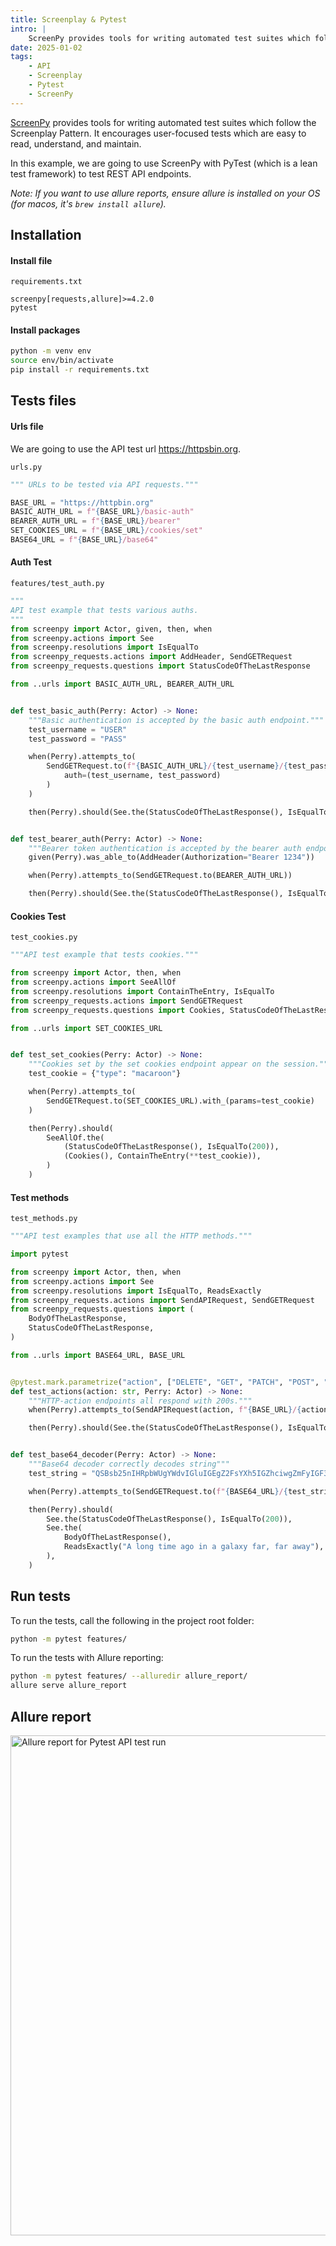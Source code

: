 ```yaml
---
title: Screenplay & Pytest
intro: |
    ScreenPy provides tools for writing automated test suites which follow the Screenplay Pattern. It encourages user-focused tests which are easy to read, understand, and maintain.
date: 2025-01-02
tags:
    - API
    - Screenplay
    - Pytest
    - ScreenPy
---
```


[ScreenPy](https://screenpy-docs.readthedocs.io/en/latest) provides tools for writing automated test suites which follow the Screenplay Pattern. It encourages user-focused tests which are easy to read, understand, and maintain.

In this example, we are going to use ScreenPy with PyTest (which is a lean test framework) to test REST API endpoints. 

_Note: If you want to use allure reports, ensure allure is installed on your OS (for macos, it's `brew install allure`)._

## Installation

#### Install file

`requirements.txt`
```text
screenpy[requests,allure]>=4.2.0
pytest
```

#### Install packages

```bash
python -m venv env
source env/bin/activate
pip install -r requirements.txt
```

## Tests files

#### Urls file

We are going to use the API test url https://httpsbin.org.

`urls.py`
```python
""" URLs to be tested via API requests."""

BASE_URL = "https://httpbin.org"
BASIC_AUTH_URL = f"{BASE_URL}/basic-auth"
BEARER_AUTH_URL = f"{BASE_URL}/bearer"
SET_COOKIES_URL = f"{BASE_URL}/cookies/set"
BASE64_URL = f"{BASE_URL}/base64"
```

#### Auth Test

`features/test_auth.py`
```python
"""
API test example that tests various auths.
"""
from screenpy import Actor, given, then, when
from screenpy.actions import See
from screenpy.resolutions import IsEqualTo
from screenpy_requests.actions import AddHeader, SendGETRequest
from screenpy_requests.questions import StatusCodeOfTheLastResponse

from ..urls import BASIC_AUTH_URL, BEARER_AUTH_URL


def test_basic_auth(Perry: Actor) -> None:
    """Basic authentication is accepted by the basic auth endpoint."""
    test_username = "USER"
    test_password = "PASS"

    when(Perry).attempts_to(
        SendGETRequest.to(f"{BASIC_AUTH_URL}/{test_username}/{test_password}").with_(
            auth=(test_username, test_password)
        )
    )

    then(Perry).should(See.the(StatusCodeOfTheLastResponse(), IsEqualTo(200)))


def test_bearer_auth(Perry: Actor) -> None:
    """Bearer token authentication is accepted by the bearer auth endpoint."""
    given(Perry).was_able_to(AddHeader(Authorization="Bearer 1234"))

    when(Perry).attempts_to(SendGETRequest.to(BEARER_AUTH_URL))

    then(Perry).should(See.the(StatusCodeOfTheLastResponse(), IsEqualTo(200)))
```

#### Cookies Test

`test_cookies.py`
```python
"""API test example that tests cookies."""

from screenpy import Actor, then, when
from screenpy.actions import SeeAllOf
from screenpy.resolutions import ContainTheEntry, IsEqualTo
from screenpy_requests.actions import SendGETRequest
from screenpy_requests.questions import Cookies, StatusCodeOfTheLastResponse

from ..urls import SET_COOKIES_URL


def test_set_cookies(Perry: Actor) -> None:
    """Cookies set by the set cookies endpoint appear on the session."""
    test_cookie = {"type": "macaroon"}

    when(Perry).attempts_to(
        SendGETRequest.to(SET_COOKIES_URL).with_(params=test_cookie)
    )

    then(Perry).should(
        SeeAllOf.the(
            (StatusCodeOfTheLastResponse(), IsEqualTo(200)),
            (Cookies(), ContainTheEntry(**test_cookie)),
        )
    )
```

#### Test methods

`test_methods.py`
```python
"""API test examples that use all the HTTP methods."""

import pytest

from screenpy import Actor, then, when
from screenpy.actions import See
from screenpy.resolutions import IsEqualTo, ReadsExactly
from screenpy_requests.actions import SendAPIRequest, SendGETRequest
from screenpy_requests.questions import (
    BodyOfTheLastResponse,
    StatusCodeOfTheLastResponse,
)

from ..urls import BASE64_URL, BASE_URL


@pytest.mark.parametrize("action", ["DELETE", "GET", "PATCH", "POST", "PUT"])
def test_actions(action: str, Perry: Actor) -> None:
    """HTTP-action endpoints all respond with 200s."""
    when(Perry).attempts_to(SendAPIRequest(action, f"{BASE_URL}/{action.lower()}"))

    then(Perry).should(See.the(StatusCodeOfTheLastResponse(), IsEqualTo(200)))


def test_base64_decoder(Perry: Actor) -> None:
    """Base64 decoder correctly decodes string"""
    test_string = "QSBsb25nIHRpbWUgYWdvIGluIGEgZ2FsYXh5IGZhciwgZmFyIGF3YXk="

    when(Perry).attempts_to(SendGETRequest.to(f"{BASE64_URL}/{test_string}"))

    then(Perry).should(
        See.the(StatusCodeOfTheLastResponse(), IsEqualTo(200)),
        See.the(
            BodyOfTheLastResponse(),
            ReadsExactly("A long time ago in a galaxy far, far away"),
        ),
    )
```

## Run tests

To run the tests, call the following in the project root folder:

```bash
python -m pytest features/
```

To run the tests with Allure reporting:

```bash
python -m pytest features/ --alluredir allure_report/
allure serve allure_report
```

## Allure report

<picture>
    <img src="/assets/img/allure.png" alt="Allure report for Pytest API test run" width="800" decoding="async" />
</picture>
